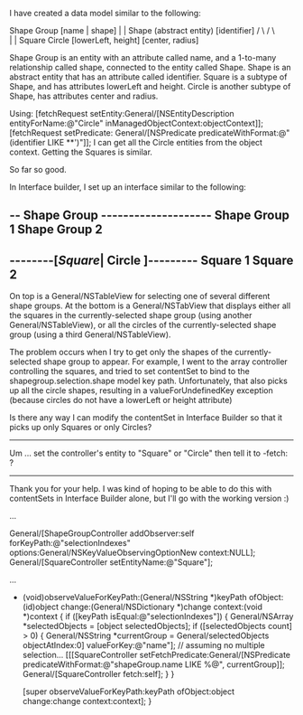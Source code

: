 

I have created a data model similar to the following:

    
Shape Group
[name | shape]
  |
  |
  Shape (abstract entity)
  [identifier]
 / \                  / \  
  |                    |
Square              Circle
[lowerLeft, height] [center, radius]


Shape Group is an entity with an attribute called name, and a 1-to-many relationship called shape, connected to the entity called Shape.
Shape is an abstract entity that has an attribute called identifier.
Square is a subtype of Shape, and has attributes lowerLeft and height.
Circle is another subtype of Shape, has attributes center and radius.

Using:
	[fetchRequest setEntity:General/[NSEntityDescription entityForName:@"Circle" inManagedObjectContext:objectContext]];
	[fetchRequest setPredicate: General/[NSPredicate predicateWithFormat:@"(identifier LIKE **')"]];
I can get all the Circle entities from the object context.  Getting the Squares is similar.

So far so good.

In Interface builder, I set up an interface similar to the following:

    
-- Shape Group --------------------
Shape Group 1
Shape Group 2
-----------------------------------

--------[*Square*| Circle ]---------
Square 1
Square 2
-----------------------------------


On top is a General/NSTableView for selecting one of several different shape groups.
At the bottom is a General/NSTabView that displays either all the squares in the currently-selected shape group (using another General/NSTableView), or all the circles of the currently-selected shape group (using a third General/NSTableView).

The problem occurs when I try to get only the shapes of the currently-selected shape group to appear.  For example, I went to the array controller controlling the squares, and tried to set contentSet to bind to the shapegroup.selection.shape model key path.  Unfortunately, that also picks up all the circle shapes, resulting in a valueForUndefinedKey exception (because circles do not have a lowerLeft or height attribute)

Is there any way I can modify the contentSet in Interface Builder so that it picks up only Squares or only Circles?

----

Um ... set the controller's entity to "Square" or "Circle" then tell it to -fetch: ? 

----

Thank you for your help.  I was kind of hoping to be able to do this with contentSets in Interface Builder alone, but I'll go with the working version :) 

    
...

General/[ShapeGroupController addObserver:self forKeyPath:@"selectionIndexes" options:General/NSKeyValueObservingOptionNew context:NULL];
General/[SquareController setEntityName:@"Square"];

...

- (void)observeValueForKeyPath:(General/NSString *)keyPath ofObject:(id)object change:(General/NSDictionary *)change context:(void *)context
{
    if ([keyPath isEqual:@"selectionIndexes"]) {
		General/NSArray *selectedObjects = [object selectedObjects];
		if ([selectedObjects count] > 0)
		{
			General/NSString *currentGroup = General/selectedObjects objectAtIndex:0] valueForKey:@"name"];  // assuming no multiple selection...
			[[[SquareController setFetchPredicate:General/[NSPredicate predicateWithFormat:@"shapeGroup.name LIKE %@", currentGroup]];
			General/[SquareController fetch:self];
		}
    }

    [super observeValueForKeyPath:keyPath ofObject:object change:change context:context];
}
